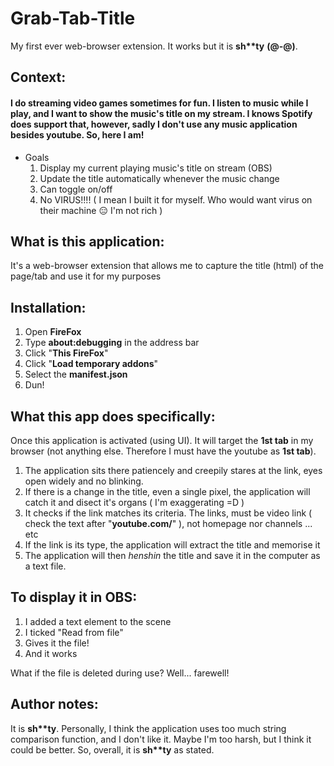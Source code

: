 # Grab-Tab-Title
My first ever web-browser extension. It works but it is **sh\*\*ty** **(@-@)**.

## Context:
#### I do streaming video games sometimes for fun. I listen to music while I play, and I want to show the music's title on my stream. I knows Spotify does support that, however, sadly I don't use any music application besides youtube. So, here I am!
- Goals
  1. Display my current playing music's title on stream (OBS)
  2. Update the title automatically whenever the music change
  3. Can toggle on/off
  4. No VIRUS!!!! ( I mean I built it for myself. Who would want virus on their machine :expressionless: I'm not rich )

## What is this application:
It's a web-browser extension that allows me to capture the title (html) of the page/tab and use it for my purposes

## Installation:
1. Open **FireFox**
2. Type **about:debugging** in the address bar
3. Click "**This FireFox**"
4. Click "**Load temporary addons**"
5. Select the **manifest.json**
6. Dun!

## What this app does specifically:
Once this application is activated (using UI). It will target the **1st tab** in my browser (not anything else. Therefore I must have the youtube as **1st tab**).

1. The application sits there patiencely and creepily stares at the link, eyes open widely and no blinking.
2. If there is a change in the title, even a single pixel, the application will catch it and disect it's organs ( I'm exaggerating =D )
3. It checks if the link matches its criteria. The links, must be video link ( check the text after "**youtube.com/**" ), not homepage nor channels ... etc
4. If the link is its type, the application will extract the title and memorise it
5. The application will then _henshin_ the title and save it in the computer as a text file.

## To display it in OBS:
1. I added a text element to the scene
2. I ticked "Read from file"
3. Gives it the file!
4. And it works

What if the file is deleted during use? Well... farewell!

## Author notes:
It is **sh\*\*ty**. 
Personally, I think the application uses too much string comparison function, and I don't like it. Maybe I'm too harsh, but I think it could be better.
So, overall, it is **sh\*\*ty** as stated.
